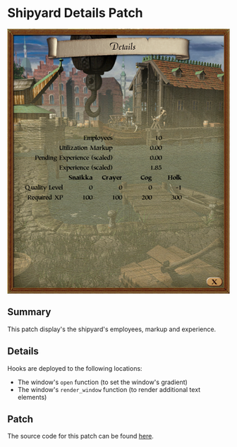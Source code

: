 # Shipyard Details Patch
<p style="display: flex; justify-content: center">
    <img src="shipyard-details.png" style="">
</p>

## Summary
This patch display's the shipyard's employees, markup and experience.

## Details
Hooks are deployed to the following locations:
- The window's `open` function (to set the window's gradient)
- The window's `render_window` function (to render additional text elements)

## Patch
The source code for this patch can be found [here](https://github.com/P3Modding/p3-lib/tree/master/mod-shipyard-details).
